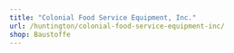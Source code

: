 ```yaml
---
title: "Colonial Food Service Equipment, Inc."
url: /huntington/colonial-food-service-equipment-inc/
shop: Baustoffe
---
```

